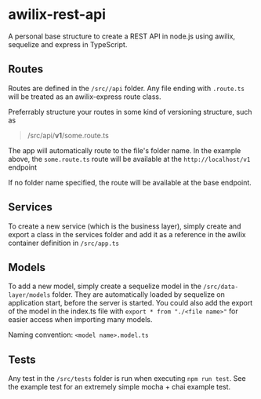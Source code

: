 # awilix-rest-api
A personal base structure to create a REST API in node.js using awilix, sequelize and express in TypeScript.
## Routes
Routes are defined in the `/src//api` folder. Any file ending with `.route.ts` will be treated as an awilix-express route class.

Preferrably structure your routes in some kind of versioning structure, such as

> /src/api/**v1**/some.route.ts

The app will automatically route to the file's folder name. In the example above, the `some.route.ts` route will be available at the `http://localhost/v1` endpoint

If no folder name specified, the route will be available at the base endpoint.

## Services
To create a new service (which is the business layer), simply create and export a class in the services folder and add it as a reference in the awilix container definition in `/src/app.ts`

## Models
To add a new model, simply create a sequelize model in the `/src/data-layer/models` folder. They are automatically loaded by sequelize on application start, before the server is started.
You could also add the export of the model in the index.ts file with `export * from "./<file name>"` for easier access when importing many models.

Naming convention: `<model name>.model.ts`

## Tests
Any test in the `/src/tests` folder is run when executing `npm run test`. See the example test for an extremely simple mocha + chai example test.
